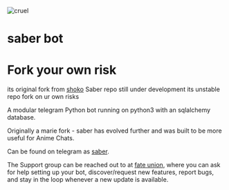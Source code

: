 
![cruel](https://telegra.ph/file/e2eb963714ed3036ccd31.jpg)
# saber bot
# Fork your own risk 

its original fork from [shoko](https://github.com/gizmostuffin/Shoko)
Saber repo still under development
its unstable repo fork on ur own risks





A modular telegram Python bot running on python3 with an sqlalchemy database.

Originally a marie fork - saber has evolved further and was built to be more useful for Anime Chats. 

Can be found on telegram as [saber](https://t.me/saber_herobot).

The Support group can be reached out to at [fate union](https://t.me/fateunion), where you can ask for help setting up your bot, discover/request new features, report bugs, and stay in the loop whenever a new update is available. 

 


